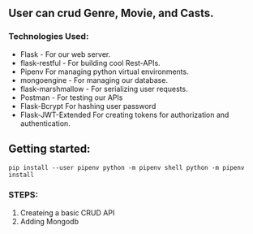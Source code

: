 ## User can crud Genre, Movie, and Casts.

### Technologies Used:

- Flask - For our web server.
- flask-restful - For building cool Rest-APIs.
- Pipenv For managing python virtual environments.
- mongoengine - For managing our database.
- flask-marshmallow - For serializing user requests.
- Postman - For testing our APIs
- Flask-Bcrypt For hashing user password
- Flask-JWT-Extended For creating tokens for authorization and authentication.

## Getting started:
`
pip install --user pipenv
python -m pipenv shell
python -m pipenv install
`

### STEPS:
1. Createing a basic CRUD API
2. Adding Mongodb